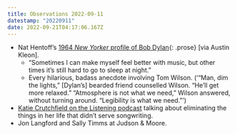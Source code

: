 ```yaml
---
title: Observations 2022-09-11
datestamp: "20220911"
date: 2022-09-21T04:17:06.167Z
---
```

- Nat Hentoff’s [1964 *New Yorker* profile of Bob Dylan](https://www.newyorker.com/magazine/1964/10/24/the-crackin-shakin-breakin-sounds){: .prose} [via Austin Kleon].
	- “Sometimes I can make myself feel better with music, but other times it’s still hard to go to sleep at night.”
	- Every hilarious, badass anecdote involving Tom Wilson. (‘“Man, dim the lights,” [Dylan’s] bearded friend counselled Wilson. “He’ll get more relaxed.” “Atmosphere is not what we need,” Wilson answered, without turning around. “Legibility is what we need.”’)
- [Katie Crutchfield on the Listening podcast](https://mailchimp.com/presents/podcast/listening/katie-crutchfield-of-waxahatchee/) talking about eliminating the things in her life that didn’t serve songwriting.
- Jon Langford and Sally Timms at Judson & Moore.
